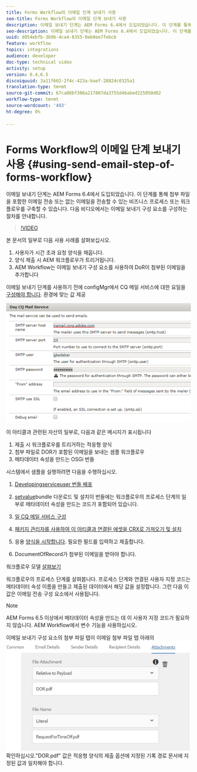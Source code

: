 ```yaml
---
title: Forms Workflow의 이메일 단계 보내기 사용
seo-title: Forms Workflow의 이메일 단계 보내기 사용
description: 이메일 보내기 단계는 AEM Forms 6.4에서 도입되었습니다. 이 단계를 통해 첨부 파일을 포함한 이메일 전송 또는 없는 이메일을 전송할 수 있는 비즈니스 프로세스 또는 워크플로우를 구축할 수 있습니다. 다음 비디오에서는 이메일 보내기 구성 요소를 구성하는 절차를 안내합니다
seo-description: 이메일 보내기 단계는 AEM Forms 6.4에서 도입되었습니다. 이 단계를 통해 첨부 파일을 포함한 이메일 전송 또는 없는 이메일을 전송할 수 있는 비즈니스 프로세스 또는 워크플로우를 구축할 수 있습니다. 다음 비디오에서는 이메일 보내기 구성 요소를 구성하는 절차를 안내합니다
uuid: d054ebfb-3b9b-4ca4-8355-0eb0ee7febcb
feature: workflow
topics: integrations
audience: developer
doc-type: technical video
activity: setup
version: 6.4,6.5
discoiquuid: 3a11f602-2f4c-423a-baef-28824c0325a1
translation-type: tm+mt
source-git-commit: 67ca08bf386a217807da3755d46abed225050d02
workflow-type: tm+mt
source-wordcount: '493'
ht-degree: 0%

---
```



# Forms Workflow의 이메일 단계 보내기 사용 {#using-send-email-step-of-forms-workflow}

이메일 보내기 단계는 AEM Forms 6.4에서 도입되었습니다. 이 단계를 통해 첨부 파일을 포함한 이메일 전송 또는 없는 이메일을 전송할 수 있는 비즈니스 프로세스 또는 워크플로우를 구축할 수 있습니다. 다음 비디오에서는 이메일 보내기 구성 요소를 구성하는 절차를 안내합니다.

>[!VIDEO](https://video.tv.adobe.com/v/21499/?quality=9&learn=on)

본 문서의 일부로 다음 사용 사례를 살펴보십시오.

1. 사용자가 시간 초과 요청 양식을 채웁니다.
1. 양식 제출 시 AEM 워크플로우가 트리거됩니다.
1. AEM Workflow는 이메일 보내기 구성 요소를 사용하여 DoR이 첨부된 이메일을 추가합니다

이메일 보내기 단계를 사용하기 전에 configMgr에서 CQ 메일 서비스에 대한 요일을 [구성해야 합니다](http://localhost:4502/system/console/configMgr). 환경에 맞는 값 제공

![일 CQ 메일 서비스 구성](assets/mailservice.png)

이 아티클과 관련된 자산의 일부로, 다음과 같은 메시지가 표시됩니다

1. 제출 시 워크플로우를 트리거하는 적응형 양식
1. 첨부 파일로 DOR가 포함된 이메일을 보내는 샘플 워크플로우
1. 메타데이터 속성을 만드는 OSGi 번들

시스템에서 샘플을 실행하려면 다음을 수행하십시오.

1. [Developingserviceuser 번들 배포](/help/forms/assets/common-osgi-bundles/DevelopingWithServiceUser.jar)

1. [setvalue](/help/forms/assets/common-osgi-bundles/SetValueApp.core-1.0-SNAPSHOT.jar)bundle 다운로드 및 설치이 번들에는 워크플로우의 프로세스 단계의 일부로 메타데이터 속성을 만드는 코드가 포함되어 있습니다.
1. [일 CQ 메일 서비스 구성](https://helpx.adobe.com/experience-manager/6-5/sites/administering/using/notification.html)
1. [패키지 관리자를 사용하여 이 아티클과 연결된 에셋을 CRX로 가져오기 및 설치](assets/emaildoraemformskt.zip)
1. 응용 [양식을 시작합니다](http://localhost:4502/content/dam/formsanddocuments/helpx/timeoffrequestform/jcr:content?wcmmode=disabled). 필요한 필드를 입력하고 제출합니다.
1. DocumentOfRecord가 첨부된 이메일을 받아야 합니다.

워크플로우 모델 [살펴보기](http://localhost:4502/editor.html/conf/global/settings/workflow/models/emaildor.html)

워크플로우의 프로세스 단계를 살펴봅니다. 프로세스 단계와 연결된 사용자 지정 코드는 메타데이터 속성 이름을 만들고 제출된 데이터에서 해당 값을 설정합니다. 그런 다음 이 값은 이메일 전송 구성 요소에서 사용됩니다.

>[!NOTE]
>
>AEM Forms 6.5 이상에서 메타데이터 속성을 만드는 데 이 사용자 지정 코드가 필요하지 않습니다. AEM Workflow에서 변수 기능을 사용하십시오.

이메일 보내기 구성 요소의 첨부 파일 탭이 이메일 첨부 파일 탭 아래의![스크린샷에 따라 구성되었는지](assets/sendemailcomponentconfigure.jpg)확인하십시오.&quot;DOR.pdf&quot; 값은 적응형 양식의 제출 옵션에 지정된 기록 경로 문서에 지정된 값과 일치해야 합니다.


